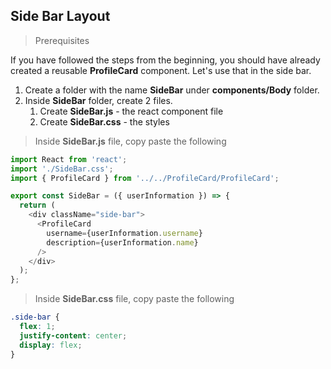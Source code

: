 ## Side Bar Layout

> Prerequisites

If you have followed the steps from the beginning, you should have already created a reusable **ProfileCard** component. Let's use that in the side bar.

1. Create a folder with the name **SideBar** under **components/Body** folder.
2. Inside **SideBar** folder, create 2 files.
   1. Create **SideBar.js** - the react component file
   2. Create **SideBar.css** - the styles

> Inside **SideBar.js** file, copy paste the following

```js
import React from 'react';
import './SideBar.css';
import { ProfileCard } from '../../ProfileCard/ProfileCard';

export const SideBar = ({ userInformation }) => {
  return (
    <div className="side-bar">
      <ProfileCard
        username={userInformation.username}
        description={userInformation.name}
      />
    </div>
  );
};
```

> Inside **SideBar.css** file, copy paste the following

```css
.side-bar {
  flex: 1;
  justify-content: center;
  display: flex;
}
```
